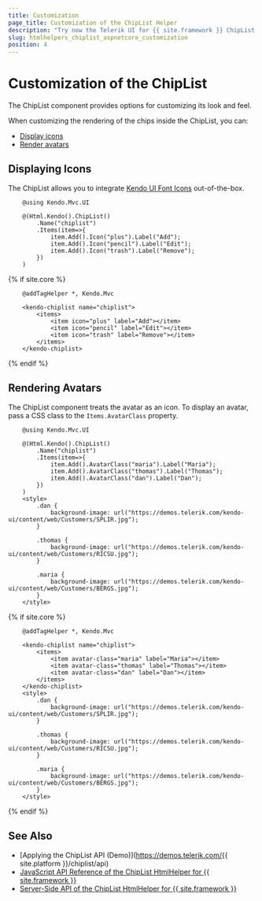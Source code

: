 ```yaml
---
title: Customization
page_title: Customization of the ChipList Helper
description: "Try now the Telerik UI for {{ site.framework }} ChipList and learn how to customize it by defining avatars and icons."
slug: htmlhelpers_chiplist_aspnetcore_customization
position: 4
---
```


# Customization of the ChipList

The ChipList component provides options for customizing its look and feel.

When customizing the rendering of the chips inside the ChipList, you can:

* [Display icons](#displaying-icons)
* [Render avatars](#rendering-avatars)

## Displaying Icons

The ChipList allows you to integrate [Kendo UI Font Icons](https://docs.telerik.com/kendo-ui/styles-and-layout/sass-themes/font-icons) out-of-the-box.

```HtmlHelper
    @using Kendo.Mvc.UI

    @(Html.Kendo().ChipList()
        .Name("chiplist")
        .Items(item=>{
            item.Add().Icon("plus").Label("Add");
            item.Add().Icon("pencil").Label("Edit");
            item.Add().Icon("trash").Label("Remove");
        })
    )
```
{% if site.core %}
```TagHelper
    @addTagHelper *, Kendo.Mvc

    <kendo-chiplist name="chiplist">
        <items>
            <item icon="plus" label="Add"></item>
            <item icon="pencil" label="Edit"></item>
            <item icon="trash" label="Remove"></item>
        </items>
    </kendo-chiplist>
```
{% endif %}

## Rendering Avatars

The ChipList component treats the avatar as an icon. To display an avatar, pass a CSS class to the `Items.AvatarClass` property.

```HtmlHelper
    @using Kendo.Mvc.UI

    @(Html.Kendo().ChipList()
        .Name("chiplist")
        .Items(item=>{
            item.Add().AvatarClass("maria").Label("Maria");
            item.Add().AvatarClass("thomas").Label("Thomas");
            item.Add().AvatarClass("dan").Label("Dan");
        })
    )
    <style>
        .dan {
            background-image: url("https://demos.telerik.com/kendo-ui/content/web/Customers/SPLIR.jpg");
        }

        .thomas {
            background-image: url("https://demos.telerik.com/kendo-ui/content/web/Customers/RICSU.jpg");
        }

        .maria {
            background-image: url("https://demos.telerik.com/kendo-ui/content/web/Customers/BERGS.jpg");
        }
    </style>
```
{% if site.core %}
```TagHelper
    @addTagHelper *, Kendo.Mvc

    <kendo-chiplist name="chiplist">
        <items>
            <item avatar-class="maria" label="Maria"></item>
            <item avatar-class="thomas" label="Thomas"></item>
            <item avatar-class="dan" label="Dan"></item>
        </items>
    </kendo-chiplist>
    <style>
        .dan {
            background-image: url("https://demos.telerik.com/kendo-ui/content/web/Customers/SPLIR.jpg");
        }

        .thomas {
            background-image: url("https://demos.telerik.com/kendo-ui/content/web/Customers/RICSU.jpg");
        }

        .maria {
            background-image: url("https://demos.telerik.com/kendo-ui/content/web/Customers/BERGS.jpg");
        }
    </style>
```
{% endif %}


## See Also

* [Applying the ChipList API (Demo)](https://demos.telerik.com/{{ site.platform }}/chiplist/api)
* [JavaScript API Reference of the ChipList HtmlHelper for {{ site.framework }}](https://docs.telerik.com/kendo-ui/api/javascript/ui/chiplist#methods)
* [Server-Side API of the ChipList HtmlHelper for {{ site.framework }}](/api/chiplist)
